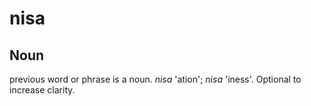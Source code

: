 nisa
===

Noun
---

previous word or phrase is a noun. *<verb> nisa* '<verb>ation'; *nisa <adj>* '<adj>iness'. Optional to increase clarity.